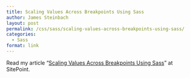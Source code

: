 ```yaml
---
title: Scaling Values Across Breakpoints Using Sass
author: James Steinbach
layout: post
permalink: /css/sass/scaling-values-across-breakpoints-using-sass/
categories:
  - Sass
format: link
---
```

Read my article &#8220;<a title="Scaling Values Across Breakpoints Using Sass" href="http://www.sitepoint.com/scaling-values-across-breakpoints-using-sass/" target="_blank">Scaling Values Across Breakpoints Using Sass</a>&#8221; at SitePoint.